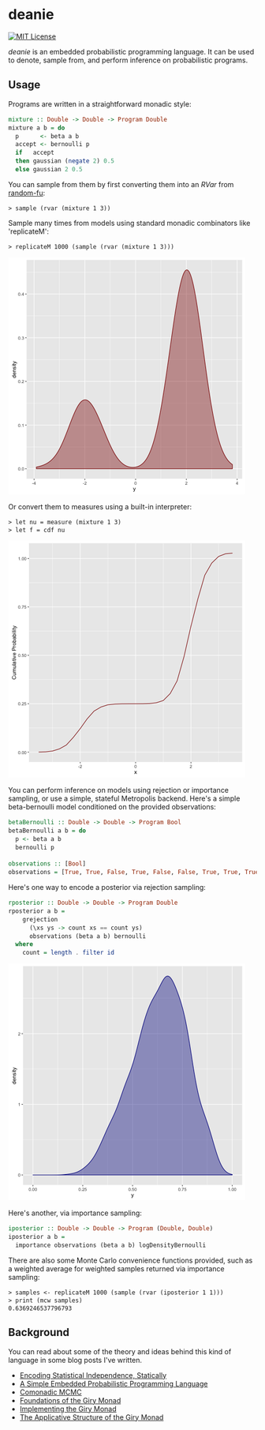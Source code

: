 
# deanie

[![MIT License](https://img.shields.io/badge/license-MIT-blue.svg)](https://github.com/jtobin/deanie/blob/master/LICENSE)

*deanie* is an embedded probabilistic programming language.  It can be used to
denote, sample from, and perform inference on probabilistic programs.

## Usage

Programs are written in a straightforward monadic style:

``` haskell
mixture :: Double -> Double -> Program Double
mixture a b = do
  p      <- beta a b
  accept <- bernoulli p
  if   accept
  then gaussian (negate 2) 0.5
  else gaussian 2 0.5
```

You can sample from them by first converting them into an *RVar* from
[random-fu][rafu]:

```
> sample (rvar (mixture 1 3))
```

Sample many times from models using standard monadic combinators like
'replicateM':

```
> replicateM 1000 (sample (rvar (mixture 1 3)))
```

![](assets/mixture.png)

Or convert them to measures using a built-in interpreter:

```
> let nu = measure (mixture 1 3)
> let f = cdf nu
```

![](assets/mixture_cdf.png)

You can perform inference on models using rejection or importance sampling, or
use a simple, stateful Metropolis backend.  Here's a simple beta-bernoulli model
conditioned on the provided observations:

``` haskell
betaBernoulli :: Double -> Double -> Program Bool
betaBernoulli a b = do
  p <- beta a b
  bernoulli p

observations :: [Bool]
observations = [True, True, False, True, False, False, True, True, True]
```

Here's one way to encode a posterior via rejection sampling:

``` haskell
rposterior :: Double -> Double -> Program Double
rposterior a b =
    grejection
      (\xs ys -> count xs == count ys)
      observations (beta a b) bernoulli
  where
    count = length . filter id
```

![](assets/bb_rejection.png)

Here's another, via importance sampling:

``` haskell
iposterior :: Double -> Double -> Program (Double, Double)
iposterior a b =
  importance observations (beta a b) logDensityBernoulli
```

There are also some Monte Carlo convenience functions provided, such as a
weighted average for weighted samples returned via importance sampling:

```
> samples <- replicateM 1000 (sample (rvar (iposterior 1 1)))
> print (mcw samples)
0.6369246537796793
```

## Background

You can read about some of the theory and ideas behind this kind of language in
some blog posts I've written.

* [Encoding Statistical Independence, Statically][enco]
* [A Simple Embedded Probabilistic Programming Language][sppl]
* [Comonadic MCMC][como]
* [Foundations of the Giry Monad][gifo]
* [Implementing the Giry Monad][gimp]
* [The Applicative Structure of the Giry Monad][giap]

[giap]: https://jtobin.io/giry-monad-applicative
[gimp]: https://jtobin.io/giry-monad-implementation
[gifo]: https://jtobin.io/giry-monad-foundations
[enco]: https://jtobin.io/encoding-independence-statically
[sppl]: https://jtobin.io/simple-probabilistic-programming
[como]: https://jtobin.io/comonadic-mcmc
[rafu]: https://hackage.haskell.org/package/random-fu

